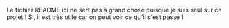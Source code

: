 Le fichier README ici ne sert pas à grand chose puisque je suis seul sur ce projet ! 
Si, il est très utile car on peut voir ce qu'il s'est passé !
